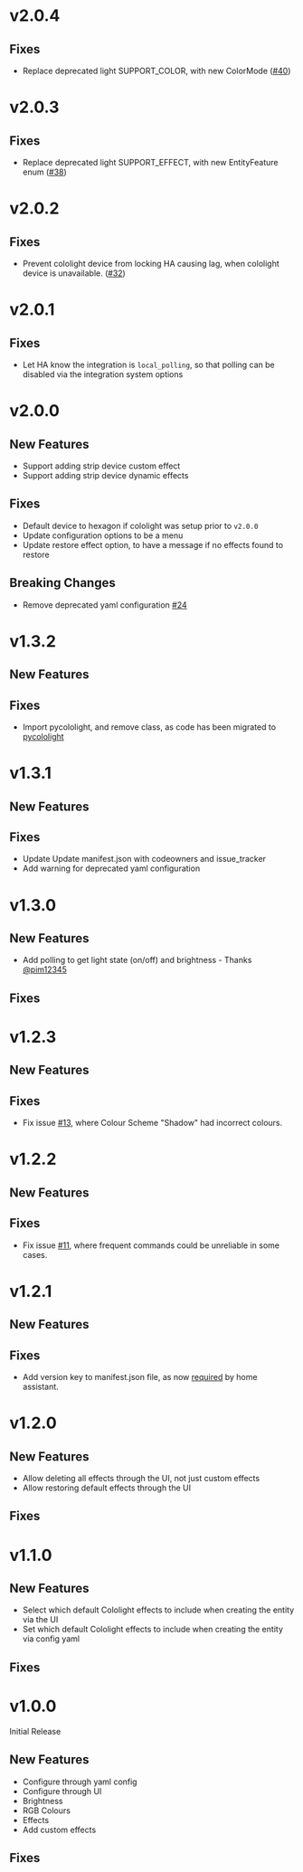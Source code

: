 # v2.0.4

## Fixes

- Replace deprecated light SUPPORT_COLOR, with new ColorMode ([#40](https://github.com/BazaJayGee66/homeassistant_cololight/pull/40))

# v2.0.3

## Fixes

- Replace deprecated light SUPPORT_EFFECT, with new EntityFeature enum ([#38](https://github.com/BazaJayGee66/homeassistant_cololight/pull/38))

# v2.0.2

## Fixes

- Prevent cololight device from locking HA causing lag, when cololight device is unavailable. ([#32](https://github.com/BazaJayGee66/homeassistant_cololight/pull/32))

# v2.0.1

## Fixes

- Let HA know the integration is `local_polling`, so that polling can be disabled via the integration system options

# v2.0.0

## New Features

- Support adding strip device custom effect
- Support adding strip device dynamic effects

## Fixes

- Default device to hexagon if cololight was setup prior to `v2.0.0`
- Update configuration options to be a menu
- Update restore effect option, to have a message if no effects found to restore

## Breaking Changes

- Remove deprecated yaml configuration [#24](https://github.com/BazaJayGee66/homeassistant_cololight/issues/24)

# v1.3.2

## New Features

## Fixes

- Import pycololight, and remove class, as code has been migrated to [pycololight](https://github.com/BazaJayGee66/pycololight)

# v1.3.1

## New Features

## Fixes

- Update Update manifest.json with codeowners and issue_tracker
- Add warning for deprecated yaml configuration

# v1.3.0

## New Features

- Add polling to get light state (on/off) and brightness - Thanks [@pim12345](https://github.com/pim12345)

## Fixes

# v1.2.3

## New Features

## Fixes

- Fix issue [#13](https://github.com/BazaJayGee66/homeassistant_cololight/issues/13), where Colour Scheme "Shadow" had incorrect colours.

# v1.2.2

## New Features

## Fixes

- Fix issue [#11](https://github.com/BazaJayGee66/homeassistant_cololight/issues/11), where frequent commands could be unreliable in some cases.

# v1.2.1

## New Features

## Fixes

- Add version key to manifest.json file, as now [required](https://developers.home-assistant.io/docs/creating_integration_manifest/#version) by home assistant.

# v1.2.0

## New Features

- Allow deleting all effects through the UI, not just custom effects
- Allow restoring default effects through the UI

## Fixes

# v1.1.0

## New Features

- Select which default Cololight effects to include when creating the entity via the UI
- Set which default Cololight effects to include when creating the entity via config yaml

## Fixes

# v1.0.0

Initial Release

## New Features

- Configure through yaml config
- Configure through UI
- Brightness
- RGB Colours
- Effects
- Add custom effects

## Fixes
